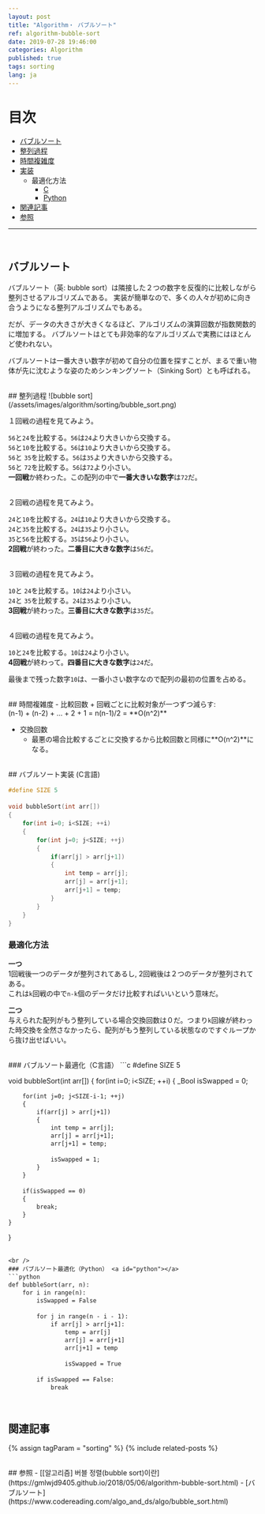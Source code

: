 ```yaml
---
layout: post
title: "Algorithm・ バブルソート"
ref: algorithm-bubble-sort
date: 2019-07-28 19:46:00
categories: Algorithm
published: true
tags: sorting
lang: ja
---
```


# 目次
- [バブルソート](#concept)
- [整列過程](#example)
- [時間複雑度](#timecomp)
- [実装](#imp)
	+ 最適化方法
		* [C](#c)
		* [Python](#python)
- [関連記事](#related)	
- [参照](#ref)
<hr />
<br />

## バブルソート<a id="concept"></a>
バブルソート（英: bubble sort）は隣接した２つの数字を反復的に比較しながら整列させるアルゴリズムである。
実装が簡単なので、多くの人々が初めに向き合うようになる整列アルゴリズムでもある。

だが、データの大きさが大きくなるほど、アルゴリズムの演算回数が指数関数的に増加する。
バブルソートはとても非効率的なアルゴリズムで実務にはほとんど使われない。

バブルソートは一番大きい数字が初めて自分の位置を探すことが、まるで重い物体が先に沈むような姿のためシンキングソート（Sinking Sort）とも呼ばれる。

<br />
## 整列過程<a id="example"></a>
![bubble sort](/assets/images/algorithm/sorting/bubble_sort.png)

１回戦の過程を見てみよう。

`56`と`24`を比較する。`56`は`24`より大きいから交換する。 <br />
`56`と`10`を比較する。`56`は`10`より大きいから交換する。 <br />
`56`と `35`を比較する。`56`は`35`より大きいから交換する。 <br />
`56`と `72`を比較する。`56`は`72`より小さい。<br />
**一回戦**か終わった。この配列の中で**一番大きいな数字**は`72`だ。 

<br />
２回戦の過程を見てみよう。

`24`と`10`を比較する。`24`は`10`より大きいから交換する。 <br />
`24`と`35`を比較する。`24`は`35`より小さい。<br />
`35`と`56`を比較する。`35`は`56`より小さい。<br />
**2回戦**が終わった。**二番目に大きな数字**は`56`だ。

<br />
３回戦の過程を見てみよう。

`10`と `24`を比較する。`10`は`24`より小さい。 <br />
`24`と `35`を比較する。`24`は`35`より小さい。 <br />
**3回戦**が終わった。**三番目に大きな数字**は`35`だ。 

<br />
４回戦の過程を見てみよう。

`10`と`24`を比較する。`10`は`24`より小さい。 <br />
**4回戦**が終わって。**四番目に大きな数字**は`24`だ。 

最後まで残った数字`10`は、一番小さい数字なので配列の最初の位置を占める。

<br />
## 時間複雑度 <a id="timecomp"></a>
 - 比較回数
   + 回戦ごとに比較対象が一つずつ減らす:<br />
     (n-1) + (n-2) + ... + 2 + 1 = n(n-1)/2 = **O(n^2)**

 - 交換回数
   + 最悪の場合比較するごとに交換するから比較回数と同様に**O(n^2)**になる。

<br />
## バブルソート実装 (C言語)<a id="imp"></a>

```c
#define SIZE 5

void bubbleSort(int arr[])
{
	for(int i=0; i<SIZE; ++i)
	{
		for(int j=0; j<SIZE; ++j)
		{
			if(arr[j] > arr[j+1])
			{
				int temp = arr[j];
				arr[j] = arr[j+1];
				arr[j+1] = temp;
			}
		}
	}
}
```

### 最適化方法
**一つ** <br />
1回戦後一つのデータが整列されてあるし, 2回戦後は２つのデータが整列されてある。 <br />
これは`k`回戦の中で`n-k`個のデータだけ比較すればいいという意味だ。

**二つ** <br />
与えられた配列がもう整列している場合交換回数は０だ。つまり`k`回線が終わった時交換を全然さなかったら、配列がもう整列している状態なのですぐループから抜け出せばいい。

<br />
### バブルソート最適化（C言語）<a id="c"></a>
```c
#define SIZE 5

void bubbleSort(int arr[])
{
	for(int i=0; i<SIZE; ++i)
	{
		_Bool isSwapped = 0;

		for(int j=0; j<SIZE-i-1; ++j)
		{
			if(arr[j] > arr[j+1])
			{
				int temp = arr[j];
				arr[j] = arr[j+1];
				arr[j+1] = temp;

				isSwapped = 1;
			}
		}

		if(isSwapped == 0)
		{
			break;
		}
	}
}
```

<br />
### バブルソート最適化（Python） <a id="python"></a>
```python
def bubbleSort(arr, n):
	for i in range(n):
		isSwapped = False

		for j in range(n - i - 1):
			if arr[j] > arr[j+1]:
				temp = arr[j]
				arr[j] = arr[j+1]
				arr[j+1] = temp
			
				isSwapped = True

		if isSwapped == False:
			break
```
<br />

## 関連記事 <a id="related"></a>	
{% assign tagParam = "sorting" %}
{% include related-posts %}

<br />
## 参照 <a id="ref"></a>
- [[알고리즘] 버블 정렬(bubble sort)이란](https://gmlwjd9405.github.io/2018/05/06/algorithm-bubble-sort.html)
- [バブルソート](https://www.codereading.com/algo_and_ds/algo/bubble_sort.html)
